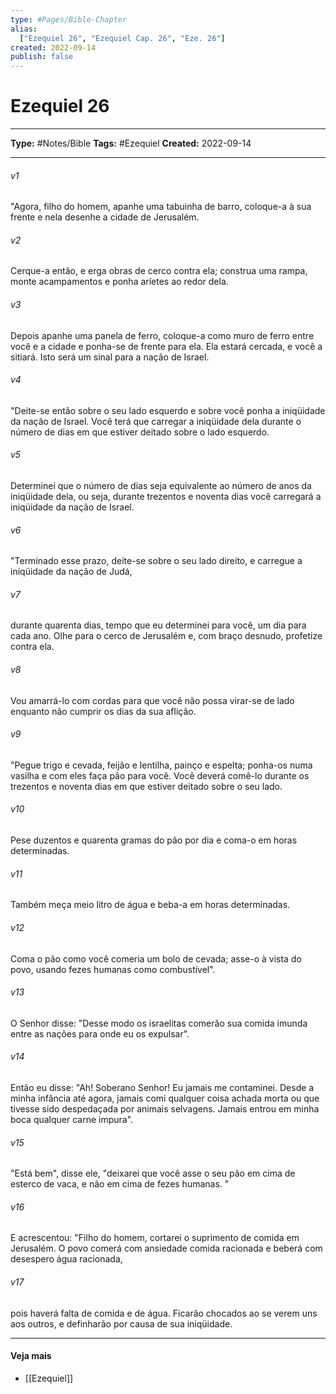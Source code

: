 ```yaml
---
type: #Pages/Bible-Chapter
alias:
  ["Ezequiel 26", "Ezequiel Cap. 26", "Eze. 26"]
created: 2022-09-14
publish: false
---
```


# Ezequiel 26

---

**Type:** #Notes/Bible
**Tags:** #Ezequiel
**Created:** 2022-09-14

---

###### v1
"Agora, filho do homem, apanhe uma tabuinha de barro, coloque-a à sua frente e nela desenhe a cidade de Jerusalém.
###### v2
Cerque-a então, e erga obras de cerco contra ela; construa uma rampa, monte acampamentos e ponha aríetes ao redor dela.
###### v3
Depois apanhe uma panela de ferro, coloque-a como muro de ferro entre você e a cidade e ponha-se de frente para ela. Ela estará cercada, e você a sitiará. Isto será um sinal para a nação de Israel.
###### v4
"Deite-se então sobre o seu lado esquerdo e sobre você ponha a iniqüidade da nação de Israel. Você terá que carregar a iniqüidade dela durante o número de dias em que estiver deitado sobre o lado esquerdo.
###### v5
Determinei que o número de dias seja equivalente ao número de anos da iniqüidade dela, ou seja, durante trezentos e noventa dias você carregará a iniqüidade da nação de Israel.
###### v6
"Terminado esse prazo, deite-se sobre o seu lado direito, e carregue a iniqüidade da nação de Judá,
###### v7
durante quarenta dias, tempo que eu determinei para você, um dia para cada ano. Olhe para o cerco de Jerusalém e, com braço desnudo, profetize contra ela.
###### v8
Vou amarrá-lo com cordas para que você não possa virar-se de lado enquanto não cumprir os dias da sua aflição.
###### v9
"Pegue trigo e cevada, feijão e lentilha, painço e espelta; ponha-os numa vasilha e com eles faça pão para você. Você deverá comê-lo durante os trezentos e noventa dias em que estiver deitado sobre o seu lado.
###### v10
Pese duzentos e quarenta gramas do pão por dia e coma-o em horas determinadas.
###### v11
Também meça meio litro de água e beba-a em horas determinadas.
###### v12
Coma o pão como você comeria um bolo de cevada; asse-o à vista do povo, usando fezes humanas como combustível".
###### v13
O Senhor disse: "Desse modo os israelitas comerão sua comida imunda entre as nações para onde eu os expulsar".
###### v14
Então eu disse: "Ah! Soberano Senhor! Eu jamais me contaminei. Desde a minha infância até agora, jamais comi qualquer coisa achada morta ou que tivesse sido despedaçada por animais selvagens. Jamais entrou em minha boca qualquer carne impura".
###### v15
"Está bem", disse ele, "deixarei que você asse o seu pão em cima de esterco de vaca, e não em cima de fezes humanas. "
###### v16
E acrescentou: "Filho do homem, cortarei o suprimento de comida em Jerusalém. O povo comerá com ansiedade comida racionada e beberá com desespero água racionada,
###### v17
pois haverá falta de comida e de água. Ficarão chocados ao se verem uns aos outros, e definharão por causa de sua iniqüidade.


---

#### Veja mais

- [[Ezequiel]]
